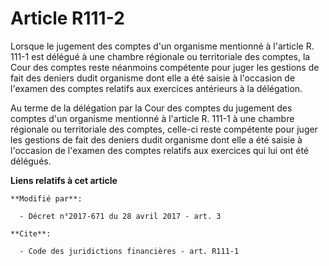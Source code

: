 # Article R111-2

Lorsque le jugement des comptes d'un organisme mentionné à l'article R. 111-1 est délégué à une chambre régionale ou
territoriale des comptes, la Cour des comptes reste néanmoins compétente pour juger les gestions de fait des deniers dudit
organisme dont elle a été saisie à l'occasion de l'examen des comptes relatifs aux exercices antérieurs à la délégation.

Au terme de la délégation par la Cour des comptes du jugement des comptes d'un organisme mentionné à l'article R. 111-1 à une
chambre régionale ou territoriale des comptes, celle-ci reste compétente pour juger les gestions de fait des deniers dudit
organisme dont elle a été saisie à l'occasion de l'examen des comptes relatifs aux exercices qui lui ont été délégués.

**Liens relatifs à cet article**

	**Modifié par**:

	  - Décret n°2017-671 du 28 avril 2017 - art. 3

	**Cite**:

	  - Code des juridictions financières - art. R111-1

